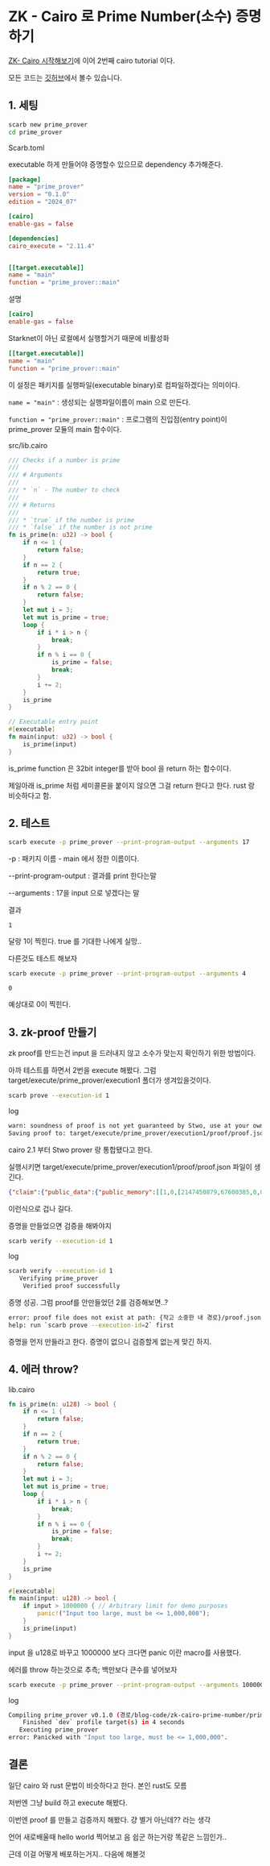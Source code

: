 # ZK - Cairo 로 Prime Number(소수) 증명하기

[ZK- Cairo 시작해보기](https://github.com/TeTedo/blog-code/tree/main/zk-start-cairo)에 이어 2번째 cairo tutorial 이다.

모든 코드는 [깃허브](https://github.com/TeTedo/blog-code/tree/main/zk-cairo-prime-number)에서 볼수 있습니다.

## 1. 세팅

```bash
scarb new prime_prover
cd prime_prover
```

Scarb.toml

executable 하게 만들어야 증명할수 있으므로 dependency 추가해준다.

```toml
[package]
name = "prime_prover"
version = "0.1.0"
edition = "2024_07"

[cairo]
enable-gas = false

[dependencies]
cairo_execute = "2.11.4"


[[target.executable]]
name = "main"
function = "prime_prover::main"
```

설명

```toml
[cairo]
enable-gas = false
```

Starknet이 아닌 로컬에서 실행할거기 때문에 비활성화

```toml
[[target.executable]]
name = "main"
function = "prime_prover::main"
```

이 설정은 패키지를 실행파일(executable binary)로 컴파일하겠다는 의미이다.

`name = "main"` : 생성되는 실행파일이름이 main 으로 만든다.

`function = "prime_prover::main"` : 프로그램의 진입점(entry point)이 prime_prover 모듈의 main 함수이다.

src/lib.cairo

```rust
/// Checks if a number is prime
///
/// # Arguments
///
/// * `n` - The number to check
///
/// # Returns
///
/// * `true` if the number is prime
/// * `false` if the number is not prime
fn is_prime(n: u32) -> bool {
    if n <= 1 {
        return false;
    }
    if n == 2 {
        return true;
    }
    if n % 2 == 0 {
        return false;
    }
    let mut i = 3;
    let mut is_prime = true;
    loop {
        if i * i > n {
            break;
        }
        if n % i == 0 {
            is_prime = false;
            break;
        }
        i += 2;
    }
    is_prime
}

// Executable entry point
#[executable]
fn main(input: u32) -> bool {
    is_prime(input)
}
```

is_prime function 은 32bit integer를 받아 bool 을 return 하는 함수이다.

제일아래 is_prime 처럼 세미콜론을 붙이지 않으면 그걸 return 한다고 한다. rust 랑 비슷하다고 함.

## 2. 테스트

```bash
scarb execute -p prime_prover --print-program-output --arguments 17
```

-p : 패키지 이름 - main 에서 정한 이름이다.

--print-program-output : 결과를 print 한다는말

--arguments : 17을 input 으로 넣겠다는 말

결과

```
1
```

달랑 1이 찍힌다. true 를 기대한 나에게 실망..

다른것도 테스트 해보자

```bash
scarb execute -p prime_prover --print-program-output --arguments 4
```

```
0
```

예상대로 0이 찍힌다.

## 3. zk-proof 만들기

zk proof를 만드는건 input 을 드러내지 않고 소수가 맞는지 확인하기 위한 방법이다.

아까 테스트를 하면서 2번을 execute 해봤다. 그럼 target/execute/prime_prover/execution1 폴더가 생겨있을것이다.

```bash
scarb prove --execution-id 1
```

log

```bash
warn: soundness of proof is not yet guaranteed by Stwo, use at your own risk
Saving proof to: target/execute/prime_prover/execution1/proof/proof.json
```

cairo 2.1 부터 Stwo prover 랑 통합됐다고 한다.

실행시키면 target/execute/prime_prover/execution1/proof/proof.json 파일이 생긴다.

```json
{"claim":{"public_data":{"public_memory":[[1,0,[2147450879,67600385,0,0,0,0,0,0]],[2,1,[2,0,0,0,0,0,0,0]],[3,2,[2147581952,285507585,0,0,0,0,0,0]],[4,3,[4,0,0,0,0,0,0,0]],[5,4,[2147450879,17268737,0,0,0,0,0,0]],[6,5,[0,0,0,0,0,0,0,0]],[7,6,[2147450880,1208647677,0,0,0,0,0,0]],[8,7,[2147450882,1208647676,0,0,0,0,0,0]],[9,7,[2147450882,1208647676,0,0,0,0,0,0]],[10,0,[2147450879,67600385,0,0,0,0,0,0]],[11,1,[2,0,0,0,0,0,0,0]],[12,2,[2147581952,28550 .........
```

이런식으로 겁나 길다.

증명을 만들었으면 검증을 해봐야지

```bash
scarb verify --execution-id 1
```

log

```bash
scarb verify --execution-id 1
   Verifying prime_prover
    Verified proof successfully
```

증명 성공. 그럼 proof를 안만들었던 2를 검증해보면..?

```bash
error: proof file does not exist at path: {작고 소중한 내 경로}/proof.json
help: run `scarb prove --execution-id=2` first
```

증명을 먼저 만들라고 한다. 증명이 없으니 검증할게 없는게 맞긴 하지.

## 4. 에러 throw?

lib.cairo

```rust
fn is_prime(n: u128) -> bool {
    if n <= 1 {
        return false;
    }
    if n == 2 {
        return true;
    }
    if n % 2 == 0 {
        return false;
    }
    let mut i = 3;
    let mut is_prime = true;
    loop {
        if i * i > n {
            break;
        }
        if n % i == 0 {
            is_prime = false;
            break;
        }
        i += 2;
    }
    is_prime
}

#[executable]
fn main(input: u128) -> bool {
    if input > 1000000 { // Arbitrary limit for demo purposes
        panic!("Input too large, must be <= 1,000,000");
    }
    is_prime(input)
}
```

input 을 u128로 바꾸고 1000000 보다 크다면 panic 이란 macro를 사용했다.

에러를 throw 하는것으로 추측; 백만보다 큰수를 넣어보자

```bash
scarb execute -p prime_prover --print-program-output --arguments 1000001
```

log

```bash
Compiling prime_prover v0.1.0 (경로/blog-code/zk-cairo-prime-number/prime_prover/Scarb.toml)
    Finished `dev` profile target(s) in 4 seconds
   Executing prime_prover
error: Panicked with "Input too large, must be <= 1,000,000".
```

## 결론

일단 cairo 와 rust 문법이 비슷하다고 한다. 본인 rust도 모름

저번엔 그냥 build 하고 execute 해봤다.

이번엔 proof 를 만들고 검증까지 해봤다. 걍 별거 아닌데?? 라는 생각

언어 새로배울때 hello world 찍어보고 음 쉽군 하는거랑 똑같은 느낌인가..

근데 이걸 어떻게 배포하는거지.. 다음에 해볼것
